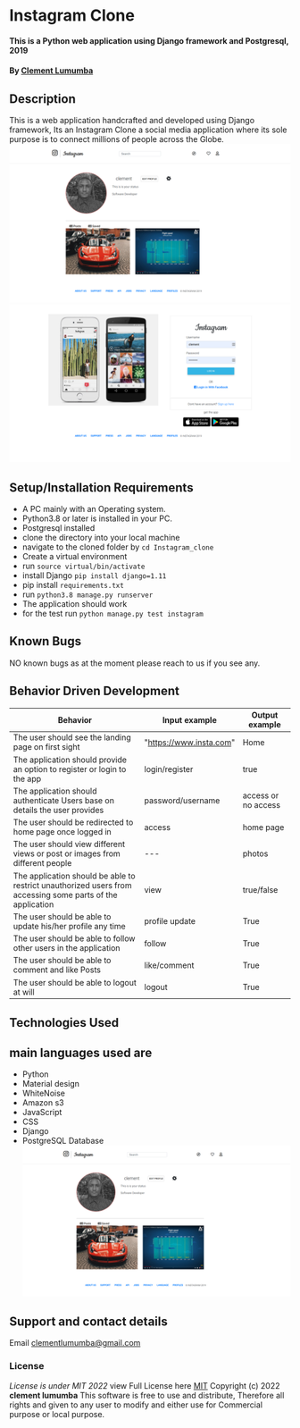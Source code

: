 # Instagram Clone
#### This is a Python web application using Django  framework and Postgresql, 2019
#### By **[Clement Lumumba](https://github.com/Clemo97/django-week-2.git)**
## Description
This is a web application handcrafted and developed using Django framework, Its an Instagram Clone a social media application where its sole purpose is to connect millions of people across the Globe.
![Alt text](instagram/static/img/2.png?raw=true "Title")
![Alt text](instagram/static/img/3.png?raw=true "Title")
## Setup/Installation Requirements
* A PC mainly with an Operating system.
* Python3.8 or later is installed in your PC.
* Postgresql installed
* clone the directory into your local machine
* navigate to the cloned folder by `cd Instagram_clone`
* Create a virtual environment
* run `source virtual/bin/activate`
* install Django `pip install django=1.11`
* pip install `requirements.txt`
* run `python3.8 manage.py runserver `
* The application should work
* for the test run `python manage.py test instagram`
## Known Bugs
NO known bugs as at the moment please reach to us if you see any.
## Behavior Driven Development

| __Behavior__  | __Input example__ | __Output example__ |
| ------------- | ----------------- | ------------------ |
| The user should see the landing page on first sight | "https://www.insta.com"   | Home  |
| The application should provide an option to register or login to the app | login/register | true  |
| The application should authenticate Users base on details the user provides   | password/username |  access or no access |
| The user should be redirected to home page once logged in | access | home page |
| The user should view different views or post or images from different people | --- | photos |
| The application should be able to restrict unauthorized users from accessing some parts of the application | view | true/false |
| The user should be able to update his/her profile any time | profile update | True |
| The user should be able to follow other users in the application | follow | True |
| The user should be able to comment and like Posts  | like/comment | True |
| The user should be able to logout at will | logout | True |

## Technologies Used
## main languages used are
* Python
* Material design
* WhiteNoise
* Amazon s3
* JavaScript
* CSS
* Django
* PostgreSQL Database
![](instagram/static/img/1.png)

## Support and contact details
Email clementlumumba@gmail.com
### License
*License is under MIT 2022*
view Full License here [MIT](LICENSE)
Copyright (c) 2022 **clement lumumba**
This software is free to use and distribute, Therefore all rights and given to any user to modify and either use for Commercial purpose or local purpose.
